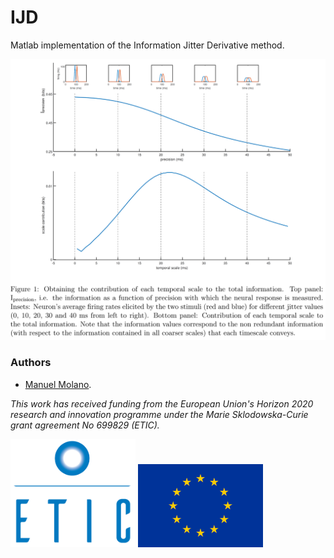 # IJD

Matlab implementation of the Information Jitter Derivative method. 

<img src="figs/IJD.png" width="1000px"/>



### Authors
* [Manuel Molano](https://github.com/manuelmolano).

*This work has received funding from the European Union's Horizon 2020 research and innovation programme under the Marie Sklodowska-Curie grant agreement No 699829 (ETIC).*

<img src="figs/LOGO.png" alt="ETIC" width="200px"/>
<img src="figs/flag_yellow_low.jpg" width="200px"/>
